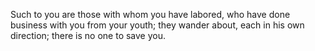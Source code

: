 Such to you are those with whom you have labored, who have done business with you from your youth; they wander about, each in his own direction; there is no one to save you.
